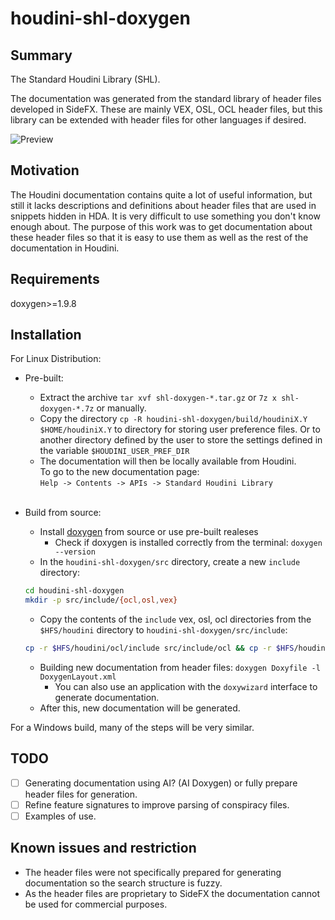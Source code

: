 # houdini-shl-doxygen

## Summary
The Standard Houdini Library (SHL).  

The documentation was generated from the standard library of header files developed in SideFX. These are mainly VEX, OSL, OCL header files, but this library can be extended with header files for other languages if desired.

![Preview](https://i.imgur.com/yuzQArj.jpeg)

## Motivation

The Houdini documentation contains quite a lot of useful information, but still it lacks descriptions and definitions about header files that are used in snippets hidden in HDA. It is very difficult to use something you don't know enough about. 
The purpose of this work was to get documentation about these header files so that it is easy to use them as well as the rest of the documentation in Houdini. 

## Requirements
doxygen>=1.9.8

## Installation
For Linux Distribution:
- Pre-built:
    - Extract the archive `tar xvf shl-doxygen-*.tar.gz` or `7z x shl-doxygen-*.7z` or manually.
    - Copy the directory `cp -R houdini-shl-doxygen/build/houdiniX.Y $HOME/houdiniX.Y` to directory for storing user preference files. Or to another directory defined by the user to store the settings defined in the variable `$HOUDINI_USER_PREF_DIR`
    - The documentation will then be locally available from Houdini.  
    To go to the new documentation page:  
    `Help -> Contents -> APIs -> Standard Houdini Library`<br></br>

- Build from source:
    - Install [doxygen](https://www.doxygen.nl "Generate documentation from source code") from source or use pre-built realeses
        - Check if doxygen is installed correctly from the terminal: `doxygen
          --version`
    - In the `houdini-shl-doxygen/src` directory, create a new `include` directory:
    ```bash
    cd houdini-shl-doxygen
    mkdir -p src/include/{ocl,osl,vex}
    ```
    - Copy the contents of the `include` vex, osl, ocl directories from the `$HFS/houdini` directory to `houdini-shl-doxygen/src/include`:
    ```bash
    cp -r $HFS/houdini/ocl/include src/include/ocl && cp -r $HFS/houdini/osl/include src/include/osl && cp -r $HFS/houdini/vex/include src/include/vex
    ```
    - Building new documentation from header files:
    `doxygen Doxyfile -l DoxygenLayout.xml`
        - You can also use an application with the `doxywizard` interface to generate documentation.
    - After this, new documentation will be generated.  

For a Windows build, many of the steps will be very similar.

## TODO
- [ ] Generating documentation using AI? (AI Doxygen) or fully prepare header files for generation.
- [ ] Refine feature signatures to improve parsing of conspiracy files.
- [ ] Examples of use.

## Known issues and restriction
- The header files were not specifically prepared for generating documentation so the search structure is fuzzy.
- As the header files are proprietary to SideFX the documentation cannot be used for commercial purposes.
